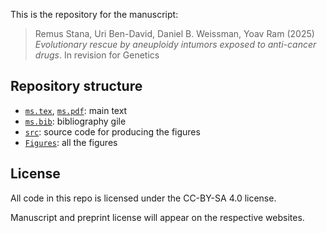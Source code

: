 This is the repository for the manuscript:

> Remus Stana, Uri Ben-David, Daniel B. Weissman, Yoav Ram (2025) _Evolutionary rescue by aneuploidy intumors exposed to anti-cancer drugs_. In revision for Genetics

## Repository structure

- [`ms.tex`](ms.tex), [`ms.pdf`](ms.pdf): main text
- [`ms.bib`](ms.bib): bibliography gile
- [`src`](src): source code for producing the figures
- [`Figures`](Figures): all the figures

## License

All code in this repo is licensed under the CC-BY-SA 4.0 license.

Manuscript and preprint license will appear on the respective websites.
